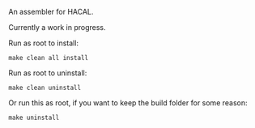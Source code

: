 An assembler for HACAL. 

Currently a work in progress.

Run as root to install:

```
make clean all install
```

Run as root to uninstall:

```
make clean uninstall
```

Or run this as root, if you want to keep the build folder for some reason:

```
make uninstall
```
